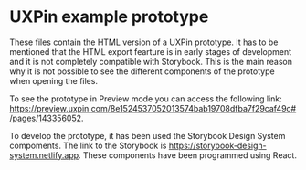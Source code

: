 # UXPin example prototype

These files contain the HTML version of a UXPin prototype. It has to be mentioned that the HTML export fearture is in early stages of development and it is not completely compatible with Storybook. This is the main reason why it is not possible to see the different components of the prototype when opening the files.

To see the prototype in Preview mode you can access the following link: https://preview.uxpin.com/8e1524537052013574bab19708dfba7f29caf49c#/pages/143356052.

To develop the prototype, it has been used the Storybook Design System compoments. The link to the Storybook is https://storybook-design-system.netlify.app. These components have been programmed using React.